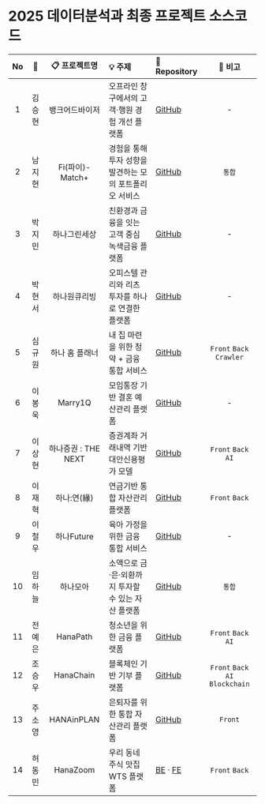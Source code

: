 # 2025 데이터분석과 최종 프로젝트 소스코드


| No | 👤  | 📋 프로젝트명 | 💡 주제 | 🔗 Repository | 📝 비고 |
|:---:|:---:|:---:|:---|:---|:---:|
| 1 | 김승현 | 뱅크어드바이저 | 오프라인 창구에서의 고객·행원 경험 개선 플랫폼 | [GitHub](https://github.com/KOPOData2025/BANK-ADVISER) | - |
| 2 | 남지현 | Fi(파이)-Match+ | 경험을 통해 투자 성향을 발견하는 모의 포트폴리오 서비스 | [GitHub](https://github.com/KOPOData2025/Fi-Match-Plus) | `통합` |
| 3 | 박지민 | 하나그린세상 | 친환경과 금융을 잇는 고객 중심 녹색금융 플랫폼 | [GitHub](https://github.com/KOPOData2025/HANA_GREEN_WORLD) | - |
| 4 | 박현서 | 하나원큐리빙 | 오피스텔 관리와 리츠 투자를 하나로 연결한 플랫폼 | [GitHub](https://github.com/KOPOData2025/Hana1QLiving) | - |
| 5 | 심규원 | 하나 홈 플래너 | 내 집 마련을 위한 청약 + 금융 통합 서비스 | [GitHub](https://github.com/KOPOData2025/HANA_HOMEPLANNER) | `Front` `Back` `Crawler` |
| 6 | 이봉욱 | Marry1Q | 모임통장 기반 결혼 예산관리 플랫폼 | [GitHub](https://github.com/KOPOData2025/Marry1Q) | - |
| 7 | 이상현 | 하나증권 : THE NEXT | 증권계좌 거래내역 기반 대안신용평가 모델 | [GitHub](https://github.com/KOPOData2025/HanaSecurities-TheNext) | `Front` `Back` `AI` |
| 8 | 이재혁 | 하나:연(緣) | 연금기반 통합 자산관리 플랫폼 | [GitHub](https://github.com/KOPOData2025/Hana-Yeon) | `Front` `Back` |
| 9 | 이철우 | 하나Future | 육아 가정을 위한 금융 통합 서비스 | [GitHub](https://github.com/KOPOData2025/HanaFuture) | - |
| 10 | 임하늘 | 하나모아 | 소액으로 금·은·외환까지 투자할 수 있는 자산 플랫폼 | [GitHub](https://github.com/KOPOData2025/HanaMoa) | `통합` |
| 11 | 전예은 | HanaPath | 청소년을 위한 금융 플랫폼 | [GitHub](https://github.com/KOPOData2025/HanaPath) | `Front` `Back` `AI` |
| 12 | 조승우 | HanaChain | 블록체인 기반 기부 플랫폼 | [GitHub](https://github.com/KOPOData2025/HanaChain) | `Front` `Back` `AI` `Blockchain` |
| 13 | 주소영 | HANAinPLAN | 은퇴자를 위한 통합 자산관리 플랫폼 | [GitHub](https://github.com/KOPOData2025/HANAinPLAN) | `Front` |
| 14 | 허동민 | HanaZoom | 우리 동네 주식 맛집 WTS 플랫폼 | [BE](https://github.com/KOPOData2025/Hanazoom-BE) · [FE](https://github.com/KOPOData2025/Hanazoom-FE) | `Front` `Back` |
